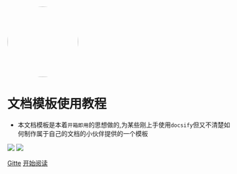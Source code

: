 <img width="160px" height="160px" style="border-radius: 50%" bor src="./img/little-pig.png">

# 文档模板使用教程

- 本文档模板是本着```开箱即用```的思想做的,为某些刚上手使用```docsify```但又不清楚如何制作属于自己的文档的小伙伴提供的一个模板

[<img src="https://img.shields.io/badge/Gitte-Welcome-yellow">](https://gitee.com/daskj/docs-template/tree/master/docs) [<img src="https://img.shields.io/badge/%E7%A4%BA%E4%BE%8B-%E6%AC%A2%E8%BF%8E%E8%AE%BF%E9%97%AE-important">](https://gitee.com/daskj/docs-template/tree/master/docs)


[Gitte](https://gitee.com/daskj/docs-template/tree/master/docs)
[开始阅读](README.md)

